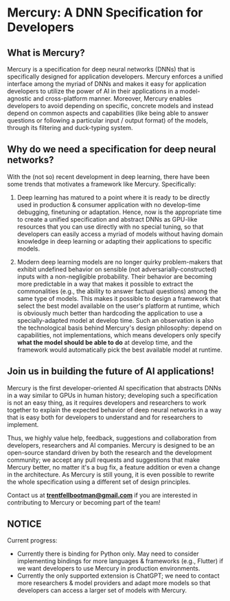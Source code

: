 # Mercury: A DNN Specification for Developers

## What is Mercury?

Mercury is a specification for deep neural networks (DNNs) that is specifically designed for application developers.
Mercury enforces a unified interface among the myriad of DNNs and makes it easy for application developers
to utilize the power of AI in their applications in a model-agnostic and cross-platform manner.
Moreover, Mercury enables developers to avoid depending on specific, concrete models and instead depend on common aspects and capabilities
(like being able to answer questions or following a particular input / output format) of the models,
through its filtering and duck-typing system.

## Why do we need a specification for deep neural networks?

With the (not so) recent development in deep learning, there have been some trends that motivates a framework like Mercury.
Specifically:

1. Deep learning has matured to a point where it is ready to be directly used in production & consumer application
with no develop-time debugging, finetuning or adaptation.
Hence, now is the appropriate time to create a unified specification
and abstract DNNs as GPU-like resources that you can use directly with no special tuning,
so that developers can easily access a myriad of models without having domain knowledge in deep learning
or adapting their applications to specific models.

2. Modern deep learning models are no longer quirky problem-makers that exhibit undefined behavior
on sensible (not adversarially-constructed) inputs with a non-negligible probability.
Their behavior are becoming more predictable in a way that makes it possible to extract the commonalities
(e.g., the ability to answer factual questions) among the same type of models.
This makes it possible to design a framework that select the best model available on the user's platform at runtime,
which is obviously much better than hardcoding the application to use a specially-adapted model at develop time.
Such an observation is also the technological basis behind Mercury's design philosophy: depend on capabilities, not implementations,
which means developers only specify **what the model should be able to do** at develop time,
and the framework would automatically pick the best available model at runtime.

## Join us in building the future of AI applications!

Mercury is the first developer-oriented AI specification that abstracts DNNs in a way similar to GPUs in human history;
developing such a specification is not an easy thing,
as it requires developers and researchers to work together
to explain the expected behavior of deep neural networks in a way that is easy both for developers to understand and for researchers to implement.

Thus, we highly value help, feedback, suggestions and collaboration from developers, researchers and AI companies.
Mercury is designed to be an open-source standard driven by both the research and the development community;
we accept any pull requests and suggestions that make Mercury better,
no matter it's a bug fix, a feature addition or even a change in the architecture.
As Mercury is still young, it is even possible to rewrite the whole specification using a different set of design principles.

Contact us at **trentfellbootman@gmail.com** if you are interested in contributing to Mercury or becoming part of the team!

## NOTICE

Current progress:

- Currently there is binding for Python only.
May need to consider implementing bindings for more languages & frameworks (e.g., Flutter) if we want developers to use Mercury in production environments.
- Currently the only supported extension is ChatGPT; we need to contact more researchers & model providers and adapt more models so that developers can access a larger set of models with Mercury.
